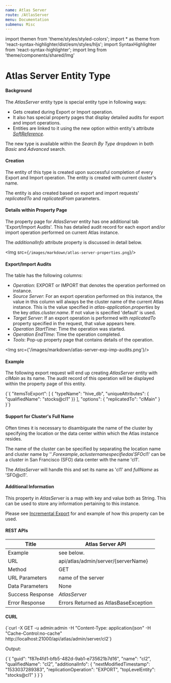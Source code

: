 ```yaml
---
name: Atlas Server
route: /AtlasServer
menu: Documentation
submenu: Misc
---
```

import  themen  from 'theme/styles/styled-colors';
import  * as theme  from 'react-syntax-highlighter/dist/esm/styles/hljs';
import SyntaxHighlighter from 'react-syntax-highlighter';
import Img from 'theme/components/shared/Img'

# Atlas Server Entity Type

#### Background

The _AtlasServer_ entity type is special entity type in following ways:

* Gets created during Export or Import operation.
* It also has special property pages that display detailed audits for export and import operations.
* Entities are linked to it using the new option within entity's attribute _[SoftReference](#/SoftReference)_.

The new type is available within the _Search By Type_ dropdown in both _Basic_ and _Advanced_ search.

#### Creation

The entity of this type is created upon successful completion of every Export and Import operation. The entity is created with current cluster's name.

The entity is also created based on export and import requests' _replicatedTo_ and _replicatedFrom_ parameters.

#### Details within Property Page

The property page for _AtlasServer_ entity has one additional tab 'Export/Import Audits'. This has detailed audit record for each export and/or import operation performed on current Atlas instance.

The _additionalInfo_ attribute property is discussed in detail below.

<Img src={`/images/markdown/atlas-server-properties.png`}/>

#### Export/Import Audits

The table has the following columns:

* _Operation_: EXPORT or IMPORT that denotes the operation performed on instance.
* _Source Server_: For an export operation performed on this instance, the value in this column will always be the cluster name of the current Atlas instance. This is the value specified in _atlas-application.properties_ by the key _atlas.cluster.name_. If not value is specified 'default' is used.
* _Target Server_: If an export operation is performed with _replicatedTo_ property specified in the request, that value appears here.
* _Operation StartTime_: Time the operation was started.
* _Operation EndTIme_: Time the operation completed.
* _Tools_: Pop-up property page that contains details of the operation.

<Img src={'/images/markdown/atlas-server-exp-imp-audits.png'}/>

#### Example

The following export request will end up creating _AtlasServer_ entity with _clMain_ as its name. The audit record of this operation will be displayed within the property page of this entity.

<SyntaxHighlighter wrapLines={true} language="json" style={theme.dark}>
{`{
    "itemsToExport": [
        { "typeName": "hive_db", "uniqueAttributes": { "qualifiedName": "stocks@cl1" }}
    ],
    "options": {
        "replicatedTo": "clMain"
    }
}`}
</SyntaxHighlighter>

#### Support for Cluster's Full Name

Often times it is necessary to disambiguate the name of the cluster by specifying the location or the data center within which the Atlas instance resides.

The name of the cluster can be specified by separating the location name and cluster name by '$'. For example, a cluster name specified as 'SFO$cl1' can be a cluster in San Francisco (SFO) data center with the name 'cl1'.

The _AtlasServer_ will handle this and set its name as 'cl1' and _fullName_ as 'SFO@cl1'.


#### Additional Information

This property in _AtlasServer_ is a map with key and value both as String. This can be used to store any information pertaining to this instance.

Please see [Incremental Export](#/IncrementalExport) for and example of how this property can be used.

#### REST APIs
**Title**           |**Atlas Server API**                       |
----------------|---------------------------------------|
Example         |   see below.                          |
URL             | api/atlas/admin/server/{serverName}   |
Method          | GET                                   |
URL Parameters  | name of the server                    |
Data Parameters | None                                  |
Success Response| _AtlasServer_                         |
Error Response  | Errors Returned as AtlasBaseException |

#### CURL

<SyntaxHighlighter wrapLines={true} language="shell" style={theme.dark}>
{`curl -X GET -u admin:admin -H "Content-Type: application/json" -H "Cache-Control:no-cache" http://localhost:21000/api/atlas/admin/server/cl2`}
</SyntaxHighlighter>

Output:

<SyntaxHighlighter wrapLines={true} language="json" style={theme.dark}>
{`{
    "guid": "f87e4fd1-bfb5-482d-9ab1-e735621b7d16",
    "name": "cl2",
    "qualifiedName": "cl2",
    "additionalInfo": {
        "nextModifiedTimestamp": "1533037289383",
        "replicationOperation": "EXPORT",
        "topLevelEntity": "stocks@cl1"
    }
}`}
</SyntaxHighlighter>
